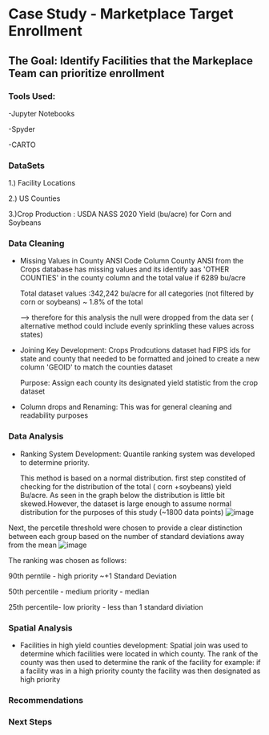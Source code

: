 # Case Study - Marketplace Target Enrollment 

## The Goal: Identify Facilities that the Markeplace Team can prioritize enrollment



### Tools Used:

-Jupyter Notebooks

-Spyder

-CARTO

### DataSets
1.) Facility Locations

2.) US Counties

3.)Crop Production : USDA NASS 2020 Yield (bu/acre) for Corn and Soybeans

### Data Cleaning
- Missing Values in County ANSI Code
      Column County ANSI from the Crops database has missing values and its identify aas 'OTHER COUNTIES' in the county column and the total value if 6289 bu/acre

     Total dataset values :342,242 bu/acre for all categories (not filtered by corn or soybeans) ~ 1.8% of the total

     --> therefore for this analysis the null were dropped from the data ser ( alternative method could include evenly sprinkling these values across states)
      
- Joining Key Development:
     Crops Prodcutions dataset had FIPS ids for state and county that needed to be formatted and joined to create a new column 'GEOID' to match the counties dataset
       
    Purpose: Assign each county its designated yield statistic from the crop dataset
       
 - Column drops and Renaming:
       This was for general cleaning and readability purposes 
  
  
  ### Data Analysis
  
  - Ranking System Development:
      Quantile ranking system was developed to determine priority. 
               
       This method is based on a normal distribution. first step constited of checking for the distribution of the total ( corn +soybeans) yield Bu/acre. As seen in the graph below the distribution is little bit skewed.However, the dataset is large enough to assume normal distribution for the purposes of this study (~1800 data points)
            ![image](https://user-images.githubusercontent.com/74034683/129844154-e272c82c-2ab4-4121-ad8a-ebf9007bac25.png)
            
   Next, the percetile threshold were chosen to provide a clear distinction between each group based on the number of standard deviations away from the mean
   ![image](https://user-images.githubusercontent.com/74034683/129844622-61deb81f-293e-4894-8b35-16cd5aa744fe.png)
   
   The ranking was chosen as follows:
   
   90th perntile - high priority ~+1 Standard Deviation

   50th percentile - medium priority - median

   25th percentile- low priority - less than 1 standard diviation
   
   ### Spatial Analysis
   - Facilities in high yield counties development:
           Spatial join was used to determine which facilities were located in which county. The rank of the county was then used to determine the rank of the facility
           for example: if a facility was in a high priority county the facility was then designated as high priority
   
        
               
  ### Recommendations
  
  
  
  
  ### Next Steps
                  
